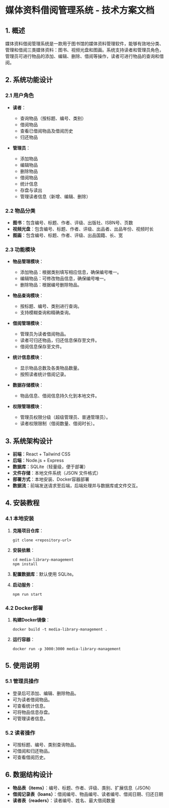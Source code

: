 # 媒体资料借阅管理系统 - 技术方案文档

## 1. 概述

媒体资料借阅管理系统是一款用于图书馆的媒体资料管理软件，能够有效地分类、管理和借阅三类媒体资料：图书、视频光盘和图画。系统支持读者和管理员角色，管理员可进行物品的添加、编辑、删除、借阅等操作，读者可进行物品的查询和借阅。

## 2. 系统功能设计

### 2.1 用户角色

*   **读者**：

    *   查询物品（按标题、编号、类别）
    *   借阅物品
    *   查看已借阅物品及借阅历史
    *   归还物品
*   **管理员**：

    *   添加物品
    *   编辑物品
    *   删除物品
    *   借阅物品
    *   统计信息
    *   存盘与读出
    *   管理读者信息（新增、编辑、删除）

### 2.2 物品分类

*   **图书**：包含编号、标题、作者、评级、出版社、ISBN号、页数
*   **视频光盘**：包含编号、标题、作者、评级、出品者、出品年份、视频时长
*   **图画**：包含编号、标题、作者、评级、出品国籍、长、宽

### 2.3 功能模块

*   **物品管理模块**：

    *   添加物品：根据类别填写相应信息，确保编号唯一。
    *   编辑物品：可修改物品信息，确保编号唯一。
    *   删除物品：根据编号删除物品。
*   **物品查询模块**：

    *   按标题、编号、类别进行查询。
    *   支持模糊查询和精确查询。
*   **借阅管理模块**：

    *   管理员为读者借阅物品。
    *   读者可归还物品，归还信息保存至文件。
    *   借阅信息保存至文件。
*   **统计信息模块**：

    *   显示物品总数及各类物品数量。
    *   按照读者统计借阅记录。
*   **数据存储模块**：

    *   物品信息、借阅信息持久化到本地文件。
*   **权限管理模块**：

    *   管理员权限分级（超级管理员、普通管理员）。
    *   读者权限限制（借阅数量、借阅时长）。

## 3. 系统架构设计

*   **前端**：React + Tailwind CSS
*   **后端**：Node.js + Express
*   **数据库**：SQLite（轻量级，便于部署）
*   **文件存储**：本地文件系统（JSON 文件格式）
*   **部署方式**：本地安装、Docker容器部署
*   **数据流**：前端发送请求至后端，后端处理并与数据库或文件交互。

## 4. 安装教程

### 4.1 本地安装

1.  **克隆项目仓库**：

    ```shell
    git clone <repository-url>

    ```
2.  **安装依赖**：

    ```shell
    cd media-library-management
    npm install

    ```
3.  **配置数据库**：默认使用 SQLite。
4.  **启动服务**：

    ```shell
    npm run start

    ```

### 4.2 Docker部署

1.  **构建Docker镜像**：

    ```shell
    docker build -t media-library-management .

    ```
2.  **运行容器**：

    ```shell
    docker run -p 3000:3000 media-library-management

    ```

## 5. 使用说明

### 5.1 管理员操作

*   登录后可添加、编辑、删除物品。
*   可为读者借阅物品。
*   可查看统计信息。
*   可将物品信息存盘。
*   可管理读者信息。

### 5.2 读者操作

*   可按标题、编号、类别查询物品。
*   可借阅和归还物品。
*   可查看借阅历史。

## 6. 数据结构设计

*   **物品表（items）**：编号、标题、作者、评级、类别、扩展信息（JSON）
*   **借阅记录表（loans）**：借阅编号、物品编号、读者编号、借阅日期、归还日期
*   **读者表（readers）**：读者编号、姓名、最大借阅数量

